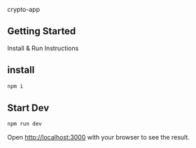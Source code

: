 crypto-app

## Getting Started

Install & Run Instructions

## install

```bash
npm i
```

## Start Dev

```bash
npm run dev
```
Open [http://localhost:3000](http://localhost:3000) with your browser to see the result.
